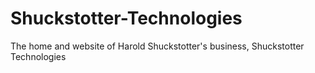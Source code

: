 # Shuckstotter-Technologies
The home and website of Harold Shuckstotter's business, Shuckstotter Technologies
